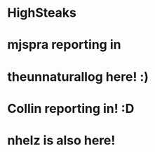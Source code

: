 # HighSteaks
# mjspra reporting in
# theunnaturallog here! :)
# Collin reporting in! :D
# nhelz is also here!
